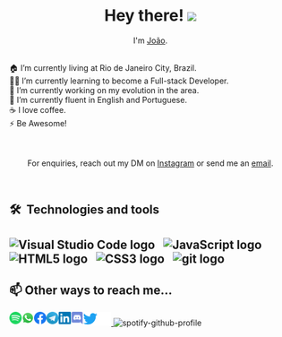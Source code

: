 <h1 align='center'> Hey there! <img src="https://media.giphy.com/media/hvRJCLFzcasrR4ia7z/giphy.gif" width="25px"></h1>
<p align='center'>
  I'm <a href="https://github.com/JxVtrl">João</a>.
</p>
<br/>
🏠 I’m currently living at Rio de Janeiro City, Brazil. <br/>
👨‍💻 I’m currently learning to become a Full-stack Developer.<br/>
🔭 I’m currently working on my evolution in the area.<br/>
🌱 I’m currently fluent in English and Portuguese.<br/>
☕️ I love coffee. <br/>
⚡ Be Awesome!<br/>
<br/>
<br/>
<p align='center'>For enquiries, reach out my DM on <a href="https://www.instagram.com/jxvtrl/">Instagram</a> or send me an <a href="mailto:joaoviniciusvitral@hotmail.com">email<a/>.</p>
<br/>

<h2>🛠  Technologies and tools<h2/>
  <img src="https://img.shields.io/badge/VS%20Code-282C34?logo=visual-studio-code&logoColor=007ACC" alt="Visual Studio Code logo" title="Visual Studio Code" height="25" />
&nbsp;  
  <img src="https://img.shields.io/badge/JavaScript-282C34?logo=javascript&logoColor=F7DF1E" alt="JavaScript logo" title="JavaScript" height="25" />
&nbsp;
  <img src="https://img.shields.io/badge/HTML5-282C34?logo=html5&logoColor=E34F26" alt="HTML5 logo" title="HTML5" height="25" />
&nbsp;
  <img src="https://img.shields.io/badge/CSS3-282C34?logo=css3&logoColor=1572B6" alt="CSS3 logo" title="CSS3" height="25" />
&nbsp;
  <img src="https://img.shields.io/badge/git-282C34?logo=git&logoColor=F05032" alt="git logo" title="git" height="25" />
&nbsp;
<br/>
  
<h2>📫 Other ways to reach me...</h2>
<a href="https://open.spotify.com/user/x94st9yoor1c36agz5sxzhosb?si=b005ac53cc1a446d">
  <img align="left" alt="Spotify" width="22px" src="assets/spotify.svg" />
</a>
<a href="https://api.whatsapp.com/send?phone=5521966767962">
  <img align="left" alt="Whatsapp" width="22px" src="assets/whatsapp.svg" />
</a>
<a href="https://www.facebook.com/jxvtrl69/">
  <img align="left" alt="Facebook" width="22px" src="assets/facebook.svg" />
</a>
<a href="https://t.me/jxvtrl">
  <img align="left" alt="Telegram" width="22px" src="assets/telegram.svg" />
</a>
<a href="https://www.linkedin.com/in/joão-vinicius-vitral-9b25221b7/">
  <img align="left" alt="LinkedIN" width="22px" src="assets/linkedin.svg" />
</a>
<a href="https://discord.gg/3PvdmYcEbF">
  <img align="left" alt="Discord" width="22px" src="assets/discord.svg" />
</a>
<a href="https://twitter.com/jxvtrl">
  <img align="left" alt="Twitter" src="assets/twitter.svg" height="25" />
</a>
<a href="https://github.com/JxVtrl">
  <img src="assets/github.png" alt="github" title="Github" height="25" width="25" />
</a>
  
<img     src="https://camo.githubusercontent.com/02291ae9d09b8f295f96c24a144ec4245f17bf655f76b58c5b370c2663c2035a/68747470733a2f2f73706f746966792d6769746875622d70726f66696c652e76657263656c2e6170702f6170692f766965773f7569643d783934737439796f6f723163333661677a3573787a686f736226636f7665725f696d6167653d74727565267468656d653d636f6d70616374" alt="spotify-github-profile" data-canonical-src="https://spotify-github-profile.vercel.app/api/view?uid=x94st9yoor1c36agz5sxzhosb&amp;cover_image=true&amp;theme=compact" style="max-width:100%;"> 

